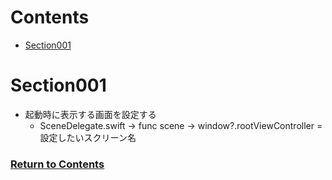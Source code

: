 <a id="contents"></a>

# Contents

- [Section001](#sec001)

<a id="sec001"></a>

# Section001

- 起動時に表示する画面を設定する
  - SceneDelegate.swift → func scene → window?.rootViewController = 設定したいスクリーン名

### [Return to Contents](#contents)
